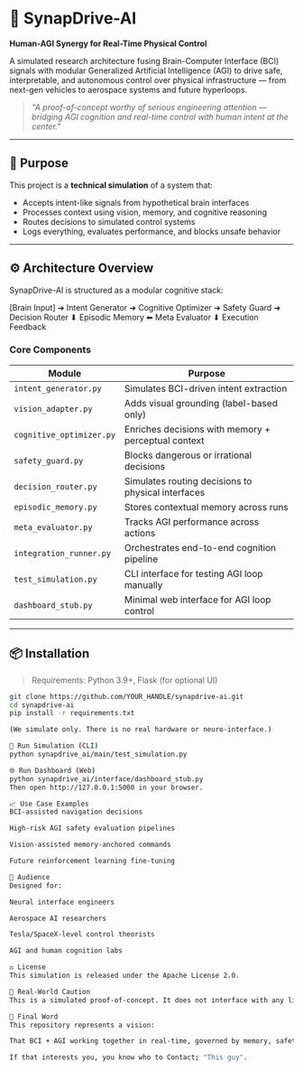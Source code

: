 # 🧠 SynapDrive-AI

**Human-AGI Synergy for Real-Time Physical Control**

A simulated research architecture fusing Brain-Computer Interface (BCI) signals with modular Generalized Artificial Intelligence (AGI) to drive safe, interpretable, and autonomous control over physical infrastructure — from next-gen vehicles to aerospace systems and future hyperloops.

> *"A proof-of-concept worthy of serious engineering attention — bridging AGI cognition and real-time control with human intent at the center."*

---

## 🚀 Purpose

This project is a **technical simulation** of a system that:
- Accepts intent-like signals from hypothetical brain interfaces
- Processes context using vision, memory, and cognitive reasoning
- Routes decisions to simulated control systems
- Logs everything, evaluates performance, and blocks unsafe behavior

---

## ⚙️ Architecture Overview

SynapDrive-AI is structured as a modular cognitive stack:

[Brain Input] ➜ Intent Generator ➜ Cognitive Optimizer ➜ Safety Guard ➜ Decision Router
                                                                                  ⬇
                                                              Episodic Memory ⬅ Meta Evaluator
                                                                                  ⬇
                                                                             Execution Feedback

### Core Components
| Module                | Purpose                                                   |
|-----------------------|------------------------------------------------------------|
| `intent_generator.py` | Simulates BCI-driven intent extraction                    |
| `vision_adapter.py`   | Adds visual grounding (label-based only)                 |
| `cognitive_optimizer.py` | Enriches decisions with memory + perceptual context   |
| `safety_guard.py`     | Blocks dangerous or irrational decisions                 |
| `decision_router.py`  | Simulates routing decisions to physical interfaces       |
| `episodic_memory.py`  | Stores contextual memory across runs                     |
| `meta_evaluator.py`   | Tracks AGI performance across actions                    |
| `integration_runner.py` | Orchestrates end-to-end cognition pipeline             |
| `test_simulation.py`  | CLI interface for testing AGI loop manually              |
| `dashboard_stub.py`   | Minimal web interface for AGI loop control               |

---

## 📦 Installation

> Requirements: Python 3.9+, Flask (for optional UI)

```bash
git clone https://github.com/YOUR_HANDLE/synapdrive-ai.git
cd synapdrive-ai
pip install -r requirements.txt

(We simulate only. There is no real hardware or neuro-interface.)

🧪 Run Simulation (CLI)
python synapdrive_ai/main/test_simulation.py

🌐 Run Dashboard (Web)
python synapdrive_ai/interface/dashboard_stub.py
Then open http://127.0.0.1:5000 in your browser.

📈 Use Case Examples
BCI-assisted navigation decisions

High-risk AGI safety evaluation pipelines

Vision-assisted memory-anchored commands

Future reinforcement learning fine-tuning

🧠 Audience
Designed for:

Neural interface engineers

Aerospace AI researchers

Tesla/SpaceX-level control theorists

AGI and human cognition labs

⚖️ License
This simulation is released under the Apache License 2.0.

🚫 Real-World Caution
This is a simulated proof-of-concept. It does not interface with any live systems. All safety-critical elements are modeled for demonstration purposes only.

🌌 Final Word
This repository represents a vision:

That BCI + AGI working together in real-time, governed by memory, safety, and transparency, can eventually lead to intelligent control systems capable of helping humanity move faster, safer, and more intuitively.

If that interests you, you know who to Contact; "This guy".



